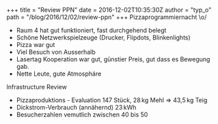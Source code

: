 +++
title = "Review PPN"
date = 2016-12-02T10:35:30Z
author = "typ_o"
path = "/blog/2016/12/02/review-ppn"
+++
Pizzaprogrammiernacht \\o/

- Raum 4 hat gut funktioniert, fast durchgehend belegt
- Schöne Netzwerkspielzeuge (Drucker, Flipdots, Blinkenlights)
- Pizza war gut
- Viel Besuch von Ausserhalb
- Lasertag Kooperation war gut, günstier Preis, gut dass es Bewegung gab.
- Nette Leute, gute Atmosphäre

Infrastructure Review

- Pizzaproduktions - Evaluation 147 Stück, 28 kg Mehl =\> 43,5 kg Teig
- Dickstrom-Verbrauch (annähernd) 23 kWh
- Besucherzahlen vemutlich zwischen 40 bis 50
